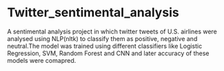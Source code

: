 # Twitter_sentimental_analysis
A sentimental analysis project in which twitter tweets of U.S. airlines were analysed using NLP(nltk) to classify them as positive, negative and neutral.The model was trained using different classifiers like Logistic Regression, SVM, Random Forest and CNN and later accuracy of these models were comapred.
